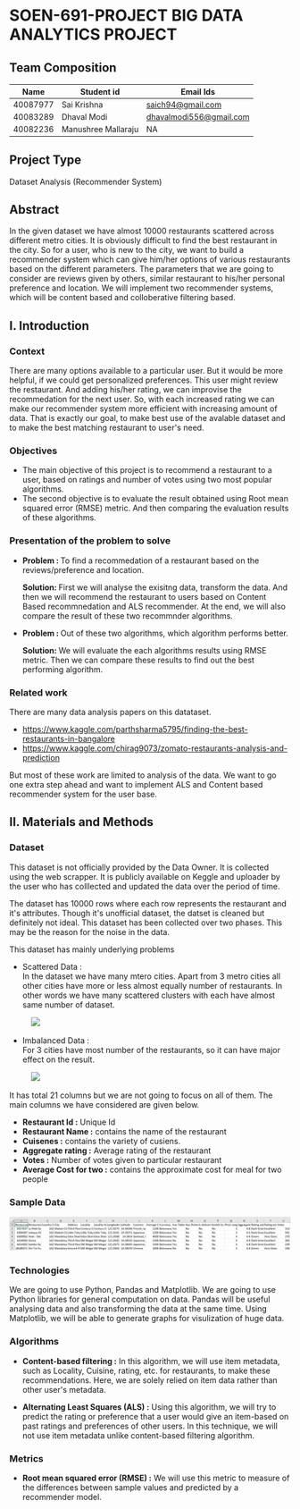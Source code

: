 # SOEN-691-PROJECT BIG DATA ANALYTICS PROJECT

## Team Composition

| Name  | Student id | Email Ids |
| --- | --- | ---|
| 40087977 | Sai Krishna | saich94@gmail.com |
| 40083289 | Dhaval Modi | dhavalmodi556@gmail.com |
| 40082236 | Manushree Mallaraju | NA |

## Project Type
Dataset Analysis (Recommender System)

## Abstract
In the given dataset we have almost 10000 restaurants scattered across different metro cities. It is obviously difficult to find the best restaurant in the city. So for a user, who is new to the city, we want to build a recommender system which can give him/her options of various restaurants based on the different parameters. The parameters that we are going to consider are reviews given by others, similar restaurant to his/her personal preference and location. We will implement two recommender systems, which will be content based and colloberative filtering based.

## I. Introduction
### Context

There are many options available to a particular user. But it would be more helpful, if we could get personalized preferences. This user might review the restaurant. And adding his/her rating, we can improvise the recommedation for the next user. So, with each increased rating we can make our recommender system more efficient with increasing amount of data. That is exactly our goal, to make best use of the avalable dataset and to make the best matching restaurant to user's need.

### Objectives

* The main objective of this project is to recommend a restaurant to a user, based on ratings and number of votes using two most popular algorithms.
* The second objective is to evaluate the result obtained using Root mean squared error (RMSE) metric. And then comparing the evaluation results of these algorithms.

### Presentation of the problem to solve

* <b>Problem : </b> To find a recommedation of a restaurant based on the reviews/preference and location.

  <b>Solution: </b> First we will analyse the exisitng data, transform the data. And then we will recommend the restaurant to users based on Content Based recommnedation and ALS recommender. At the end, we will also compare the result of these two recommnder algorithms.

* <b>Problem : </b> Out of these two algorithms, which algorithm performs better.
 
  <b>Solution: </b> We will evaluate the each algorithms results using RMSE metric. Then we can compare these results to find out the best performing algorithm.

### Related work 

There are many data analysis papers on this datataset. <br />
* https://www.kaggle.com/parthsharma5795/finding-the-best-restaurants-in-bangalore <br />
* https://www.kaggle.com/chirag9073/zomato-restaurants-analysis-and-prediction <br />

But most of these work are limited to analysis of the data. We want to go one extra step ahead and want to implement ALS and Content based recommender system for the user base.

## II. Materials and Methods

### Dataset

This dataset is not officially provided by the Data Owner. It is collected using the web scrapper. It is publicly available on Keggle and uploader by the user who has colllected and updated the data over the period of time. 

The dataset has 10000 rows where each row represents the restaurant and it's attributes. Though it's unofficial dataset, the datset is  cleaned but definitely not ideal. This dataset has been collected over two phases. This may be the reason for the noise in the data.

This dataset has mainly underlying problems

* Scattered Data :<br /> In the dataset we have many mtero cities. Apart from 3 metro cities all other cities have more or less almost equally number of restaurants. In other words we have many scattered clusters with each have almost same number of dataset.

&nbsp;   &nbsp;   &nbsp;   &nbsp;   &nbsp; <img src="https://github.com/saich9424/SOEN-691-PROJECT/blob/master/Scattered_Data.PNG" width="200">


* Imbalanced Data :<br /> For 3 cities have most number of the restaurants, so it can have major effect on the result.

&nbsp;   &nbsp;   &nbsp;   &nbsp;   &nbsp; <img src="https://github.com/saich9424/SOEN-691-PROJECT/blob/master/Imbalanced_Data.PNG" width="200">


It has total 21 columns but we are not going to focus on all of them. The main columns we have considered are given below.

* <b>Restaurant Id :</b> Unique Id <br />
* <b>Restaurant Name :</b> contains the name of the restaurant <br />
* <b>Cuisenes :</b> contains the variety of cusiens. <br />
* <b>Aggregate rating :</b> Average rating of the restaurant <br />
* <b>Votes :</b> Number of votes given to particular restaurant <br />
* <b>Average Cost for two :</b> contains the approximate cost for meal for two people <br />

### Sample Data

![](Sample_Data.PNG)

### Technologies

We are going to use Python, Pandas and Matplotlib. We are going to use Python libraries for general computation on data. Pandas will be useful analysing data and also transforming the data at the same time. Using Matplotlib, we will be able to generate graphs for visulization of huge data.

### Algorithms

* <b>Content-based filtering :</b> In this algorithm, we will use item metadata, such as Locality, Cuisine, rating, etc. for restaurants, to make these recommendations. Here, we are solely relied on item data rather than other user's  metadata.

* <b>Alternating Least Squares (ALS) :</b>  Using this algorithm, we will try to predict the rating or preference that a user would give an item-based on past ratings and preferences of other users. In this technique, we will not use item metadata unlike content-based filtering algorithm.

### Metrics

* <b>Root mean squared error (RMSE) :</b> We will use this metric to measure of the differences between sample values and predicted by a recommender model.
